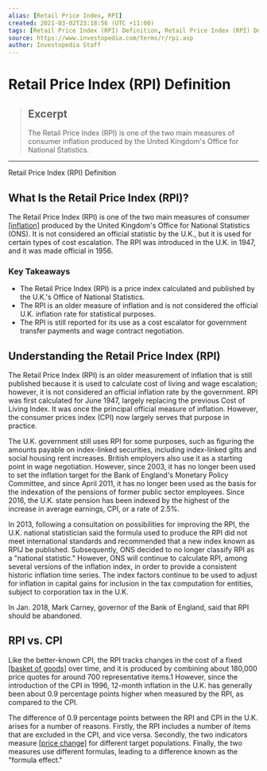 ```yaml
---
alias: [Retail Price Index, RPI]
created: 2021-03-02T23:18:56 (UTC +11:00)
tags: [Retail Price Index (RPI) Definition, Retail Price Index (RPI) Definition]
source: https://www.investopedia.com/terms/r/rpi.asp
author: Investopedia Staff
---
```


# Retail Price Index (RPI) Definition

> ## Excerpt
> The Retail Price Index (RPI) is one of the two main measures of consumer inflation produced by the United Kingdom's Office for National Statistics.

---

Retail Price Index (RPI) Definition
## What Is the Retail Price Index (RPI)?

The Retail Price Index (RPI) is one of the two main measures of consumer [[inflation]](https://www.investopedia.com/terms/i/inflation.asp) produced by the United Kingdom's Office for National Statistics (ONS). It is not considered an official statistic by the U.K., but it is used for certain types of cost escalation. The RPI was introduced in the U.K. in 1947, and it was made official in 1956.

### Key Takeaways

-   The Retail Price Index (RPI) is a price index calculated and published by the U.K.'s Office of National Statistics.
-   The RPI is an older measure of inflation and is not considered the official U.K. inflation rate for statistical purposes.
-   The RPI is still reported for its use as a cost escalator for government transfer payments and wage contract negotiation.

## Understanding the Retail Price Index (RPI)

The Retail Price Index (RPI) is an older measurement of inflation that is still published because it is used to calculate cost of living and wage escalation; however, it is not considered an official inflation rate by the government. RPI was first calculated for June 1947, largely replacing the previous Cost of Living Index. It was once the principal official measure of inflation. However, the consumer prices index (CPI) now largely serves that purpose in practice.

The U.K. government still uses RPI for some purposes, such as figuring the amounts payable on index-linked securities, including index-linked gilts and social housing rent increases. British employers also use it as a starting point in wage negotiation. However, since 2003, it has no longer been used to set the inflation target for the Bank of England's Monetary Policy Committee, and since April 2011, it has no longer been used as the basis for the indexation of the pensions of former public sector employees. Since 2016, the U.K. state pension has been indexed by the highest of the increase in average earnings, CPI, or a rate of 2.5%.

In 2013, following a consultation on possibilities for improving the RPI, the U.K. national statistician said the formula used to produce the RPI did not meet international standards and recommended that a new index known as RPIJ be published. Subsequently, ONS decided to no longer classify RPI as a "national statistic." However, ONS will continue to calculate RPI, among several versions of the inflation index, in order to provide a consistent historic inflation time series. The index factors continue to be used to adjust for inflation in capital gains for inclusion in the tax computation for entities, subject to corporation tax in the U.K.

In Jan. 2018, Mark Carney, governor of the Bank of England, said that RPI should be abandoned.

## RPI vs. CPI

Like the better-known CPI, the RPI tracks changes in the cost of a fixed [[basket of goods]](https://www.investopedia.com/terms/b/basket_of_goods.asp) over time, and it is produced by combining about 180,000 price quotes for around 700 representative items.1 However, since the introduction of the CPI in 1996, 12-month inflation in the U.K. has generally been about 0.9 percentage points higher when measured by the RPI, as compared to the CPI.

The difference of 0.9 percentage points between the RPI and CPI in the U.K. arises for a number of reasons. Firstly, the RPI includes a number of items that are excluded in the CPI, and vice versa. Secondly, the two indicators measure [[price change]](https://www.investopedia.com/terms/p/price-change.asp) for different target populations. Finally, the two measures use different formulas, leading to a difference known as the "formula effect."
